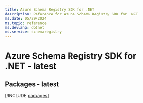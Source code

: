 ```yaml
---
title: Azure Schema Registry SDK for .NET
description: Reference for Azure Schema Registry SDK for .NET
ms.date: 05/29/2024
ms.topic: reference
ms.devlang: dotnet
ms.service: schemaregistry
---
```

# Azure Schema Registry SDK for .NET - latest
## Packages - latest
[!INCLUDE [packages](schema-registry-index.md)]